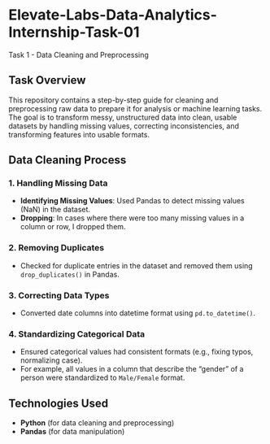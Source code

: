 # Elevate-Labs-Data-Analytics-Internship-Task-01
Task 1 - Data Cleaning and Preprocessing

## Task Overview
This repository contains a step-by-step guide for cleaning and preprocessing raw data to prepare it for analysis or machine learning tasks. The goal is to transform messy, unstructured data into clean, usable datasets by handling missing values, correcting inconsistencies, and transforming features into usable formats.

## Data Cleaning Process
### 1. **Handling Missing Data**
   - **Identifying Missing Values**: Used Pandas to detect missing values (NaN) in the dataset.
   - **Dropping**: In cases where there were too many missing values in a column or row, I dropped them.

### 2. **Removing Duplicates**
   - Checked for duplicate entries in the dataset and removed them using `drop_duplicates()` in Pandas.

### 3. **Correcting Data Types**
   - Converted date columns into datetime format using `pd.to_datetime()`.

### 4. **Standardizing Categorical Data**
   - Ensured categorical values had consistent formats (e.g., fixing typos, normalizing case).
   - For example, all values in a column that describe the “gender” of a person were standardized to `Male/Female` format.


## Technologies Used
- **Python** (for data cleaning and preprocessing)
- **Pandas** (for data manipulation)

